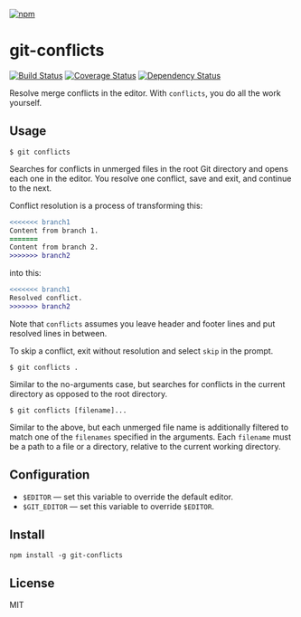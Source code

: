 [![npm](https://nodei.co/npm/git-conflicts.png)](https://nodei.co/npm/git-conflicts/)

# git-conflicts

[![Build Status][travis-badge]][travis]
[![Coverage Status][coveralls-badge]][coveralls]
[![Dependency Status][david-badge]][david]

Resolve merge conflicts in the editor. With `conflicts`, you do all the work yourself.

[travis]: https://travis-ci.org/eush77/git-conflicts
[travis-badge]: https://travis-ci.org/eush77/git-conflicts.svg?branch=master
[coveralls]: https://coveralls.io/github/eush77/git-conflicts?branch=master
[coveralls-badge]: https://coveralls.io/repos/eush77/git-conflicts/badge.svg?branch=master&service=github
[david]: https://david-dm.org/eush77/git-conflicts
[david-badge]: https://david-dm.org/eush77/git-conflicts.png

## Usage

```
$ git conflicts
```

Searches for conflicts in unmerged files in the root Git directory and opens each one in the editor. You resolve one conflict, save and exit, and continue to the next.

Conflict resolution is a process of transforming this:

```diff
<<<<<<< branch1
Content from branch 1.
=======
Content from branch 2.
>>>>>>> branch2
```

into this:

```diff
<<<<<<< branch1
Resolved conflict.
>>>>>>> branch2
```

Note that `conflicts` assumes you leave header and footer lines and put resolved lines in between.

To skip a conflict, exit without resolution and select `skip` in the prompt.

```
$ git conflicts .
```

Similar to the no-arguments case, but searches for conflicts in the current directory as opposed to the root directory.

```
$ git conflicts [filename]...
```

Similar to the above, but each unmerged file name is additionally filtered to match one of the `filenames` specified in the arguments. Each `filename` must be a path to a file or a directory, relative to the current working directory.

## Configuration

- `$EDITOR` — set this variable to override the default editor.
- `$GIT_EDITOR` — set this variable to override `$EDITOR`.

## Install

```
npm install -g git-conflicts
```

## License

MIT

